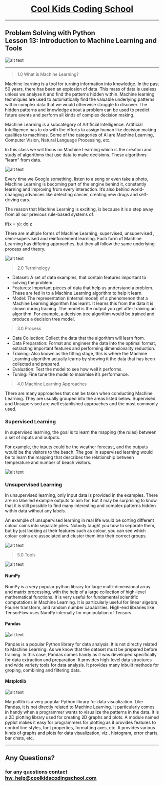 # <center>**[Cool Kids Coding School](https://www.coolkidscodingschool.com)**</center>

---

## Problem Solving with Python<br> Lesson 13: Introduction to Machine Learning and Tools 

![alt text][logo]

[logo]: ./images/ckcslogo.png

---

> 1.0 What is Machine Learning?

Machine learning is a tool for turning information into knowledge. In the past 50 years, there has been an explosion of data. This mass of data is useless unless we analyse it and find the patterns hidden within. Machine learning techniques are used to automatically find the valuable underlying patterns within complex data that we would otherwise struggle to discover. The hidden patterns and knowledge about a problem can be used to predict future events and perform all kinds of complex decision making.

Machine Learning is a subcategory of Artificial Intelligence.  Artificial Intelligence has to do with the efforts to assign human like decision making qualities to machines.  Some of the categories of AI are Machine Learning, Computer Vision, Natural Language Processing, etc.  

In this class we will focus on Machine Learning which is the creation and study of algorithms that use data to make decisions.  These algorithms "learn" from data.

![alt text][ml]

[ml]: ./images/machine_learning_deep_learning.png

Every time we Google something, listen to a song or even take a photo, Machine Learning is becoming part of the engine behind it, constantly learning and improving from every interaction. It’s also behind world-changing advances like detecting cancer, creating new drugs and self-driving cars.

The reason that Machine Learning is exciting, is because it is a step away from all our previous rule-based systems of:

if(x = y): 
    do z

There are multiple forms of Machine Learning; supervised, unsupervised , semi-supervised and reinforcement learning. Each form of Machine Learning has differing approaches, but they all follow the same underlying process and theory. 

![alt text][ml_types]

[ml_types]: ./images/learning.jpeg

> 2.0 Terminology

+ Dataset: A set of data examples, that contain features important to solving the problem.
+ Features: Important pieces of data that help us understand a problem. These are fed in to a Machine Learning algorithm to help it learn.
+ Model: The representation (internal model) of a phenomenon that a Machine Learning algorithm has learnt. It learns this from the data it is shown during training. The model is the output you get after training an algorithm. For example, a decision tree algorithm would be trained and produce a decision tree model.

> 3.0 Process

+ Data Collection: Collect the data that the algorithm will learn from.
+ Data Preparation: Format and engineer the data into the optimal format, extracting important features and performing dimensionality reduction.
+ Training: Also known as the fitting stage, this is where the Machine Learning algorithm actually learns by showing it the data that has been collected and prepared.
+ Evaluation: Test the model to see how well it performs.
+ Tuning: Fine tune the model to maximise it’s performance.

> 4.0 Machine Learning Approaches

There are many approaches that can be taken when conducting Machine Learning. They are usually grouped into the areas listed below. Supervised and Unsupervised are well established approaches and the most commonly used.

### Supervised Learning
In supervised learning, the goal is to learn the mapping (the rules) between a set of inputs and outputs.

For example, the inputs could be the weather forecast, and the outputs would be the visitors to the beach. The goal in supervised learning would be to learn the mapping that describes the relationship between temperature and number of beach visitors.

![alt text][supervised]

[supervised]: ./images/supervised_learning.png

### Unsupervised Learning
In unsupervised learning, only input data is provided in the examples. There are no labelled example outputs to aim for. But it may be surprising to know that it is still possible to find many interesting and complex patterns hidden within data without any labels.

An example of unsupervised learning in real life would be sorting different colour coins into separate piles. Nobody taught you how to separate them, but by just looking at their features such as colour, you can see which colour coins are associated and cluster them into their correct groups.

![alt text][unsupervised]

[unsupervised]: ./images/unsupervised_learning.png


> 5.0 Tools

![alt text][numpy]

[numpy]: ./images/numpy.jpeg

#### NumPy
NumPy is a very popular python library for large multi-dimensional array and matrix processing, with the help of a large collection of high-level mathematical functions. It is very useful for fundamental scientific computations in Machine Learning. It is particularly useful for linear algebra, Fourier transform, and random number capabilities. High-end libraries like TensorFlow uses NumPy internally for manipulation of Tensors.

#### Pandas
![alt text][pandas]

[pandas]: ./images/pandas.png
Pandas is a popular Python library for data analysis. It is not directly related to Machine Learning. As we know that the dataset must be prepared before training. In this case, Pandas comes handy as it was developed specifically for data extraction and preparation. It provides high-level data structures and wide variety tools for data analysis. It provides many inbuilt methods for groping, combining and filtering data.

#### Matplotlib
![alt text][matplotlib]

[matplotlib]: ./images/matplotlib.png
Matpoltlib is a very popular Python library for data visualization. Like Pandas, it is not directly related to Machine Learning. It particularly comes in handy when a programmer wants to visualize the patterns in the data. It is a 2D plotting library used for creating 2D graphs and plots. A module named pyplot makes it easy for programmers for plotting as it provides features to control line styles, font properties, formatting axes, etc. It provides various kinds of graphs and plots for data visualization, viz., histogram, error charts, bar chats, etc.

---

## **Any Questions?**

### **for any questions contact hw_help@coolkidscodingschool.com**
